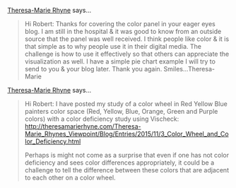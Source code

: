 <a href="http://Theresamarierhyne.com" rel="nofollow noopener" target="_blank">Theresa-Marie Rhyne</a> says…
>	Hi Robert: Thanks for covering the color panel in your eager eyes blog. I am still in the hospital &amp; it was good to know from an outside source that the panel was well received. I think people like color &amp; it is that simple as to why people use it in their digital media. The challenge is how to use it effectively so that others can appreciate the visualization as well. I have a simple pie chart example I will try to send to you &amp; your blog later. Thank you again. Smiles...Theresa-Marie

<a href="http://theresamarierhyne.com/Theresa-Marie_Rhynes_Viewpoint/Blog/Entries/2015/11/3_Color_Wheel_and_Color_Deficiency.html" rel="nofollow noopener" target="_blank">Theresa-Marie Rhyne</a> says…
>	Hi Robert:  I have posted my study of a color wheel in Red Yellow Blue painters color space (Red, Yellow, Blue, Orange, Green and Purple colors) with a color deficiency study using Vischeck: http://theresamarierhyne.com/Theresa-Marie_Rhynes_Viewpoint/Blog/Entries/2015/11/3_Color_Wheel_and_Color_Deficiency.html
>	
>	Perhaps is might not come as a surprise that even if one has not color deficiency and sees color differences appropriately, it could be a challenge to tell the difference between these colors that are adjacent to each other on a color wheel.
